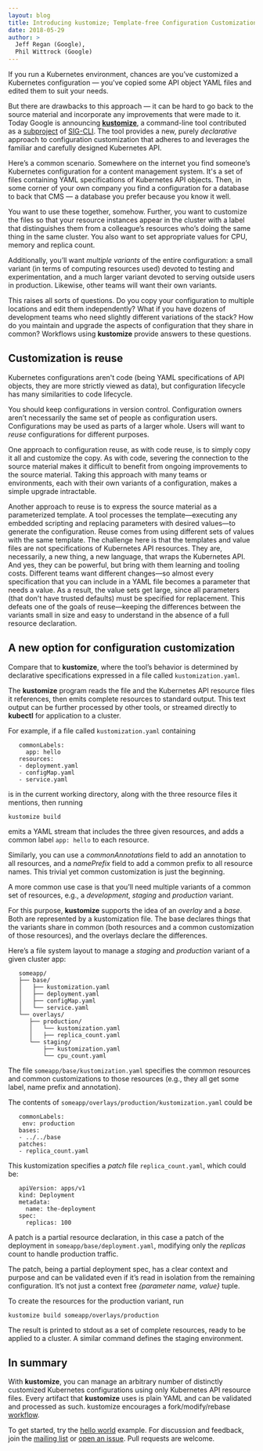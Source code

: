 ```yaml
---
layout: blog
title: Introducing kustomize; Template-free Configuration Customization for Kubernetes
date: 2018-05-29
author: >
  Jeff Regan (Google),
  Phil Wittrock (Google)
---
```


[**kustomize**]: https://github.com/kubernetes-sigs/kustomize
[hello world]: https://github.com/kubernetes-sigs/kustomize/blob/master/examples/helloWorld
[mailing list]: https://groups.google.com/forum/#!forum/kustomize
[open an issue]: https://github.com/kubernetes-sigs/kustomize/issues/new
[subproject]: https://github.com/kubernetes/enhancements/blob/master/keps/sig-cli/2377-Kustomize/README.md
[SIG-CLI]: https://github.com/kubernetes/community/tree/master/sig-cli
[workflow]: https://github.com/kubernetes-sigs/kustomize/blob/1dd448e65c81aab9d09308b695691175ca6459cd/docs/workflows.md

If you run a Kubernetes environment, chances are you’ve
customized a Kubernetes configuration — you've copied
some API object YAML files and edited them to suit
your needs.

But there are drawbacks to this approach — it can be
hard to go back to the source material and incorporate
any improvements that were made to it. Today Google is
announcing [**kustomize**], a command-line tool
contributed as a [subproject] of [SIG-CLI].  The tool
provides a new, purely *declarative* approach to
configuration customization that adheres to and
leverages the familiar and carefully designed
Kubernetes API.

Here’s a common scenario. Somewhere on the internet you
find someone’s Kubernetes configuration for a content
management system.  It's a set of files containing YAML
specifications of Kubernetes API objects. Then, in some
corner of your own company you find a configuration for
a database to back that CMS — a database you prefer
because you know it well.

You want to use these together, somehow. Further, you
want to customize the files so that your resource
instances appear in the cluster with a label that
distinguishes them from a colleague’s resources who’s
doing the same thing in the same cluster.
You also want to set appropriate values for CPU, memory
and replica count.

Additionally, you’ll want *multiple variants* of the
entire configuration: a small variant (in terms of
computing resources used) devoted to testing and
experimentation, and a much larger variant devoted to
serving outside users in production. Likewise, other
teams will want their own variants.

This raises all sorts of questions.  Do you copy your
configuration to multiple locations and edit them
independently? What if you have dozens of development
teams who need slightly different variations of the
stack? How do you maintain and upgrade the aspects of
configuration that they share in common?  Workflows
using **kustomize** provide answers to these questions.

## Customization is reuse

Kubernetes configurations aren't code (being YAML
specifications of API objects, they are more strictly
viewed as data), but configuration lifecycle has many
similarities to code lifecycle.

You should keep configurations in version
control. Configuration owners aren’t necessarily the
same set of people as configuration
users. Configurations may be used as parts of a larger
whole. Users will want to *reuse* configurations for
different purposes.

One approach to configuration reuse, as with code
reuse, is to simply copy it all and customize the
copy. As with code, severing the connection to the
source material makes it difficult to benefit from
ongoing improvements to the source material. Taking
this approach with many teams or environments, each
with their own variants of a configuration, makes a
simple upgrade intractable.

Another approach to reuse is to express the source
material as a parameterized template.  A tool processes
the template—executing any embedded scripting and
replacing parameters with desired values—to generate
the configuration. Reuse comes from using different
sets of values with the same template. The challenge
here is that the templates and value files are not
specifications of Kubernetes API resources. They are,
necessarily, a new thing, a new language, that wraps
the Kubernetes API. And yes, they can be powerful, but
bring with them learning and tooling costs. Different
teams want different changes—so almost every
specification that you can include in a YAML file
becomes a parameter that needs a value. As a result,
the value sets get large, since all parameters (that
don't have trusted defaults) must be specified for
replacement. This defeats one of the goals of
reuse—keeping the differences between the variants
small in size and easy to understand in the absence of
a full resource declaration.

## A new option for configuration customization

Compare that to **kustomize**, where the tool’s
behavior is determined by declarative specifications
expressed in a file called `kustomization.yaml`.

The **kustomize** program reads the file and the
Kubernetes API resource files it references, then emits
complete resources to standard output. This text output
can be further processed by other tools, or streamed
directly to **kubectl** for application to a cluster.

For example, if a file called `kustomization.yaml`
containing

```
   commonLabels:
     app: hello
   resources:
   - deployment.yaml
   - configMap.yaml
   - service.yaml
```

is in the current working directory, along with
the three resource files it mentions, then running

```
kustomize build
```

emits a YAML stream that includes the three given
resources, and adds a common label `app: hello` to
each resource.

Similarly, you can use a *commonAnnotations* field to
add an annotation to all resources, and a *namePrefix*
field to add a common prefix to all resource
names. This trivial yet common customization is just
the beginning.

A more common use case is that you’ll need multiple
variants of a common set of resources, e.g., a
*development*, *staging* and *production* variant.

For this purpose, **kustomize** supports the idea of an
*overlay* and a *base*. Both are represented by a
kustomization file. The base declares things that the
variants share in common (both resources and a common
customization of those resources), and the overlays
declare the differences.

Here’s a file system layout to manage a *staging* and
*production* variant of a given cluster app:

```
   someapp/
   ├── base/
   │   ├── kustomization.yaml
   │   ├── deployment.yaml
   │   ├── configMap.yaml
   │   └── service.yaml
   └── overlays/
      ├── production/
      │   └── kustomization.yaml
      │   ├── replica_count.yaml
      └── staging/
          ├── kustomization.yaml
          └── cpu_count.yaml
```

The file `someapp/base/kustomization.yaml` specifies the
common resources and common customizations to those
resources (e.g., they all get some label, name prefix
and annotation).

The contents of
`someapp/overlays/production/kustomization.yaml` could
be

```
   commonLabels:
    env: production
   bases:
   - ../../base
   patches:
   - replica_count.yaml
```

This kustomization specifies a *patch* file
`replica_count.yaml`, which could be:

```
   apiVersion: apps/v1
   kind: Deployment
   metadata:
     name: the-deployment
   spec:
     replicas: 100
```

A patch is a partial resource declaration, in this case
a patch of the deployment in
`someapp/base/deployment.yaml`, modifying only the
*replicas* count to handle production traffic.

The patch, being a partial deployment spec, has a clear
context and purpose and can be validated even if it’s
read in isolation from the remaining
configuration. It’s not just a context free *{parameter
name, value}* tuple.

To create the resources for the production variant, run

```
kustomize build someapp/overlays/production
```

The result is printed to stdout as a set of complete
resources, ready to be applied to a cluster.  A
similar command defines the staging environment.

## In summary

With **kustomize**, you can manage an arbitrary number
of distinctly customized Kubernetes configurations
using only Kubernetes API resource files. Every
artifact that **kustomize** uses is plain YAML and can
be validated and processed as such.  kustomize encourages
a fork/modify/rebase [workflow].

To get started, try the [hello world] example.
For discussion and feedback, join the [mailing list] or
[open an issue].  Pull requests are welcome.
